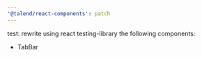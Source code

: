 ```yaml
---
'@talend/react-components': patch
---
```


test: rewrite using react testing-library the following components:

- TabBar
